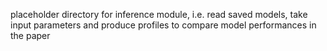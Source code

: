 placeholder directory for inference module, i.e. read saved models, take input parameters and produce profiles to compare model performances in the paper

